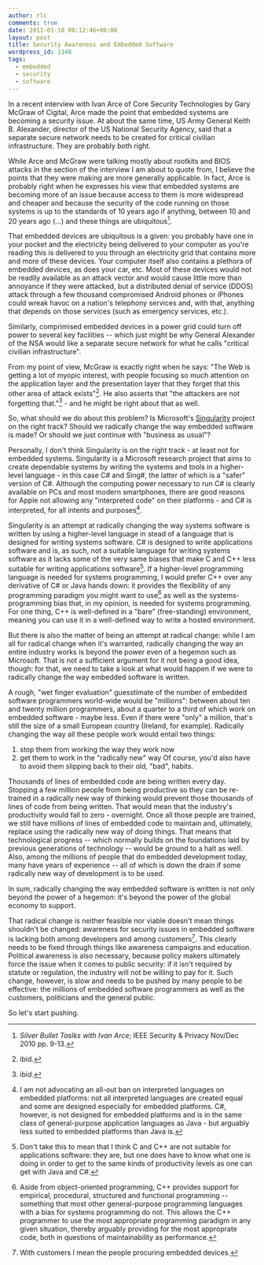 ```yaml
---
author: rlc
comments: true
date: 2011-01-10 00:12:46+00:00
layout: post
title: Security Awareness and Embedded Software
wordpress_id: 1148
tags:
  - embedded
  - security
  - software
---
```


In a recent interview with Ivan Arce of Core Security Technologies by Gary McGraw of Cigital, Arce made the point that embedded systems are becoming a security issue. At about the same time, US Army General Keith B. Alexander, director of the US National Security Agency, said that a separate secure network needs to be created for critical civilian infrastructure. They are probably both right.

<!--more-->

While Arce and McGraw were talking mostly about rootkits and BIOS attacks in the section of the interview I am about to quote from, I believe the points that they were making are more generally applicable. In fact, Arce is probably right when he expresses his view that embedded systems are becoming more of an issue because access to them is more widespread and cheaper and because the security of the code running on those systems is up to the standards of 10 years ago if anything, between 10 and 20 years ago (...) and these things are ubiquitous[^1].

[^1]: _Silver Bullet Taslks with Ivan Arce_; IEEE Security & Privacy Nov/Dec 2010 pp. 9-13.

That embedded devices are ubiquitous is a given: you probably have one in your pocket and the electricity being delivered to your computer as you're reading this is delivered to you through an electricity grid that contains more and more of these devices. Your computer itself also contains a plethora of embedded devices, as does your car, etc. Most of these devices would not be readily available as an attack vector and would cause little more than annoyance if they were attacked, but a distributed denial of service (DDOS) attack through a few thousand compromised Android phones or iPhones could wreak havoc on a nation's telephony services and, with that, anything that depends on those services (such as emergency services, etc.).

Similarly, comprimised embedded devices in a power grid could turn off power to several key facilities -- which just might be why General Alexander of the NSA would like a separate secure network for what he calls "critical civilian infrastructure".

From my point of view, McGraw is exactly right when he says: "The Web is getting a lot of myopic interest, with people focusing so much attention on the application layer and the presentation layer that they forget that this other area of attack exists"[^2]. He also asserts that "the attackers are not forgetting that."[^3] - and he might be right about that as well.

[^2]: ibid.
[^3]: ibid.

So, what should we do about this problem? Is Microsoft's [Singularity](http://research.microsoft.com/en-us/projects/singularity/) project on the right track? Should we radically change the way embedded software is made? Or should we just continue with "business as usual"?

Personally, I don't think Singularity is on the right track - at least not for embedded systems. Singularity is a Microsoft research project that aims to create dependable systems by writing the systems and tools in a higher-level language - in this case C# and Sing#, the latter of which is a "safer" version of C#. Although the computing power necessary to run C# is clearly available on PCs and most modern smartphones, there are good reasons for Apple not allowing any "interpreted code" on their platforms - and C# is interpreted, for all intents and purposes[^4].

[^4]: I am not advocating an all-out ban on interpreted languages on embedded platforms: not all interpreted languages are created equal and some are designed especially for embedded platforms. C#, however, is not designed for embedded platforms and is in the same class of general-purpose application languages as Java - but arguably less suited to embedded platforms than Java is.

Singularity is an attempt at radically changing the way systems software is written by using a higher-level language in stead of a language that is designed for writing systems software. C# is designed to write applications software and is, as such, not a suitable language for writing systems software as it lacks some of the very same biases that make C and C++ less suitable for writing applications software[^5]. If a higher-level programming language is needed for systems programming, I would prefer C++ over any derivative of C# or Java hands down: it provides the flexibility of any programming paradigm you might want to use[^6] as well as the systems-programming bias that, in my opinion, is needed for systems programming. For one thing, C++ is well-defined in a "bare" (free-standing) environment, meaning you can use it in a well-defined way to write a hosted environment.

[^5]: Don't take this to mean that I think C and C++ are not suitable for applications software: they are, but one does have to know what one is doing in order to get to the same kinds of productivity levels as one can get with Java and C#.
[^6]: Aside from object-oriented programming, C++ provides support for empirical, procedural, structured and functional programming -- something that most other general-purpose programming languages with a bias for systems programming do not. This allows the C++ programmer to use the most appropriate programming paradigm in any given situation, thereby arguably providing for the most approprate code, both in questions of maintainability as performance.

But there is also the matter of being an attempt at radical change: while I am all for radical change when it's warranted, radically changing the way an entire industry works is beyond the power even of a hegemon such as Microsoft. That is not a sufficient argument for it not being a good idea, though: for that, we need to take a look at what would happen if we were to radically change the way embedded software is written.

A rough, "wet finger evaluation" guesstimate of the number of embedded software programmers world-wide would be "millions": between about ten and twenty million programmers, about a quarter to a third of which work on embedded software - maybe less. Even if there were "only" a million, that's still the size of a small European country (Ireland, for example). Radically changing the way all these people work would entail two things:

1. stop them from working the way they work now
2. get them to work in the "radically new" way
   Of course, you'd also have to avoid them slipping back to their old, "bad", habits.

Thousands of lines of embedded code are being written every day. Stopping a few million people from being productive so they can be re-trained in a radically new way of thinking would prevent those thousands of lines of code from being written. That would mean that the industry's productivity would fall to zero - overnight. Once all those people are trained, we still have millions of lines of embedded code to maintain and, ultimately, replace using the radically new way of doing things. That means that technological progress -- which normally builds on the foundations laid by previous generations of technology -- would be ground to a halt as well. Also, among the millions of people that do embedded development today, many have years of experience -- all of which is down the drain if some radically new way of development is to be used.

In sum, radically changing the way embedded software is written is not only beyond the power of a hegemon: it's beyond the power of the global economy to support.

That radical change is neither feasible nor viable doesn't mean things shouldn't be changed: awareness for security issues in embedded software is lacking both among developers and among customers[^7]. This clearly needs to be fixed through things like awareness campaigns and education. Political awareness is also necessary, because policy makers ultimately force the issue when it comes to public security: if it isn't required by statute or regulation, the industry will not be willing to pay for it. Such change, however, is slow and needs to be pushed by many people to be effective: the millions of embedded software programmers as well as the customers, politicians and the general public.

[^7]: With customers I mean the people procuring embedded devices.

So let's start pushing.
